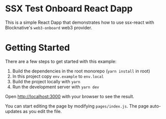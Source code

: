 # SSX Test Onboard React Dapp

This is a simple React Dapp that demonstrates how to use ssx-react with Blocknative's `web3-onboard` web3 provider.

# Getting Started
There are a few steps to get started with this example:
1. Build the dependencies in the root monorepo (`yarn install` in root)
2. In this project copy `env.example` to `env.local`
3. Build the project locally with `yarn`
4. Run the development server with `yarn dev`

Open [http://localhost:3000](http://localhost:3000) with your browser to see the result.

You can start editing the page by modifying `pages/index.js`. The page auto-updates as you edit the file.
